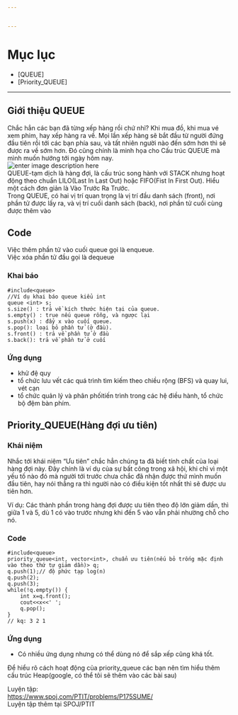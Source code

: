 ```yaml
---


---
```


<h1 id="mục-lục">Mục lục</h1>
<ul>
<li>[QUEUE]</li>
<li>[Priority_QUEUE]</li>
</ul>
<hr>
<h2 id="giới-thiệu-queue">Giới thiệu QUEUE</h2>
<p>Chắc hẳn các bạn đã từng xếp hàng rồi chứ nhỉ? Khi mua đồ, khi mua vé xem phim, hay xếp hàng ra về. Mọi lần xếp hàng sẽ bắt đầu từ người đứng đầu tiên rồi tới các bạn phía sau, và tất nhiên người nào đến sớm hơn thì sẽ được ra về sớm hơn. Đó cũng chính là minh họa cho Cấu trúc QUEUE mà mình muốn hướng tới ngày hôm nay.<br>
<img src="https://jes.edu.vn/wp-content/uploads/2017/12/net-dep-van-hoa-xep-hang-cua-nguoi-nhat.jpg" alt="enter image description here"><br>
QUEUE-tạm dịch là hàng đợi, là cấu trúc song hành với STACK nhưng hoạt động theo chuẩn LILO(Last In Last Out) hoặc FIFO(Fist In First Out). Hiểu một cách đơn giản là Vào Trước Ra Trước.<br>
Trong QUEUE, có hai vị trí quan trọng là vị trí đầu danh sách (front), nơi phần tử được lấy ra, và vị trí cuối danh sách (back), nơi phần tử cuối cùng được thêm vào</p>
<h2 id="code">Code</h2>
<p>Việc thêm phần tử vào cuối queue gọi là enqueue.<br>
Việc xóa phần tử đầu gọi là dequeue</p>
<h3 id="khai-báo">Khai báo</h3>
<pre class=" language-cpp"><code class="prism  language-cpp"><span class="token macro property">#<span class="token directive keyword">include</span><span class="token string">&lt;queue&gt;</span></span>
<span class="token comment">//Ví dụ khai báo queue kiểu int  </span>
queue <span class="token operator">&lt;</span><span class="token keyword">int</span><span class="token operator">&gt;</span> s<span class="token punctuation">;</span>  
s<span class="token punctuation">.</span><span class="token function">size</span><span class="token punctuation">(</span><span class="token punctuation">)</span> <span class="token operator">:</span> trả về kích thước hiện tại của queue<span class="token punctuation">.</span>  
s<span class="token punctuation">.</span><span class="token function">empty</span><span class="token punctuation">(</span><span class="token punctuation">)</span> <span class="token operator">:</span> <span class="token boolean">true</span> nếu queue rỗng<span class="token punctuation">,</span> và ngược lại  
s<span class="token punctuation">.</span><span class="token function">push</span><span class="token punctuation">(</span>x<span class="token punctuation">)</span> <span class="token operator">:</span> đẩy x vào cuối queue<span class="token punctuation">.</span>  
s<span class="token punctuation">.</span><span class="token function">pop</span><span class="token punctuation">(</span><span class="token punctuation">)</span><span class="token operator">:</span> loại bỏ phần tử <span class="token punctuation">(</span>ở đầu<span class="token punctuation">)</span><span class="token punctuation">.</span>  
s<span class="token punctuation">.</span><span class="token function">front</span><span class="token punctuation">(</span><span class="token punctuation">)</span> <span class="token operator">:</span> trả về phần tử ở đầu  
s<span class="token punctuation">.</span><span class="token function">back</span><span class="token punctuation">(</span><span class="token punctuation">)</span><span class="token operator">:</span> trả về phần tử ở cuối
</code></pre>
<h3 id="ứng-dụng">Ứng dụng</h3>
<ul>
<li>khử đệ quy</li>
<li>tổ chức lưu vết các quá trình tìm kiếm theo chiều rộng (BFS) và quay  lui, vét cạn</li>
<li>tổ chức quản lý và phân phốitiến trình trong các hệ điều hành, tổ chức bộ  đệm bàn phím.</li>
</ul>
<h2 id="priority_queuehàng-đợi-ưu-tiên">Priority_QUEUE(Hàng đợi ưu tiên)</h2>
<h3 id="khái-niệm">Khái niệm</h3>
<p>Nhắc tới khái niệm “Ưu tiên” chắc hẳn chúng ta đã biết tính chất của loại hàng đợi này. Đây chính là ví dụ của sự bất công trong xã hội, khi chỉ vì một yếu tố nào đó mà người tới trước chưa chắc đã nhận được thứ mình muốn đầu tiên, hay nói thẳng ra thì người nào có điều kiện tốt nhất thì sẽ được ưu tiên hơn.</p>
<p>Ví dụ: Các thành phần trong hàng đợi được ưu tiên theo độ lớn giảm dần, thì giữa 1 và 5, dù 1 có vào trước nhưng khi đến 5 vào vẫn phải nhường chỗ cho nó.</p>
<h3 id="code-1">Code</h3>
<pre class=" language-cpp"><code class="prism  language-cpp"><span class="token macro property">#<span class="token directive keyword">include</span><span class="token string">&lt;queue&gt;</span></span>
priority_queue<span class="token operator">&lt;</span><span class="token keyword">int</span><span class="token punctuation">,</span> vector<span class="token operator">&lt;</span><span class="token keyword">int</span><span class="token operator">&gt;</span><span class="token punctuation">,</span> chuẩn ưu tiê<span class="token function">n</span><span class="token punctuation">(</span>nếu bỏ trống mặc định vào theo thứ tự giảm dần<span class="token punctuation">)</span><span class="token operator">&gt;</span> q<span class="token punctuation">;</span>
q<span class="token punctuation">.</span><span class="token function">push</span><span class="token punctuation">(</span><span class="token number">1</span><span class="token punctuation">)</span><span class="token punctuation">;</span><span class="token comment">// độ phức tạp log(n)</span>
q<span class="token punctuation">.</span><span class="token function">push</span><span class="token punctuation">(</span><span class="token number">2</span><span class="token punctuation">)</span><span class="token punctuation">;</span>
q<span class="token punctuation">.</span><span class="token function">push</span><span class="token punctuation">(</span><span class="token number">3</span><span class="token punctuation">)</span><span class="token punctuation">;</span>
<span class="token keyword">while</span><span class="token punctuation">(</span><span class="token operator">!</span>q<span class="token punctuation">.</span><span class="token function">empty</span><span class="token punctuation">(</span><span class="token punctuation">)</span><span class="token punctuation">)</span> <span class="token punctuation">{</span>
	<span class="token keyword">int</span> x<span class="token operator">=</span>q<span class="token punctuation">.</span><span class="token function">front</span><span class="token punctuation">(</span><span class="token punctuation">)</span><span class="token punctuation">;</span>
	cout<span class="token operator">&lt;&lt;</span>x<span class="token operator">&lt;&lt;</span><span class="token string">' '</span><span class="token punctuation">;</span>
	q<span class="token punctuation">.</span><span class="token function">pop</span><span class="token punctuation">(</span><span class="token punctuation">)</span><span class="token punctuation">;</span>
<span class="token punctuation">}</span>
<span class="token comment">// kq: 3 2 1</span>
</code></pre>
<h3 id="ứng-dụng-1">Ứng dụng</h3>
<ul>
<li>Có nhiều ứng dụng nhưng có thể dùng nó để sắp xếp cũng khá tốt.</li>
</ul>
<p>Để hiểu rõ cách hoạt động của priority_queue các bạn nên tìm hiểu thêm cấu trúc Heap(google, có thể tôi sẽ thêm vào các bài sau)</p>
<p>Luyện tập:<br>
<a href="https://www.spoj.com/PTIT/problems/P175SUME/">https://www.spoj.com/PTIT/problems/P175SUME/</a><br>
Luyện tập thêm tại SPOJ/PTIT</p>

